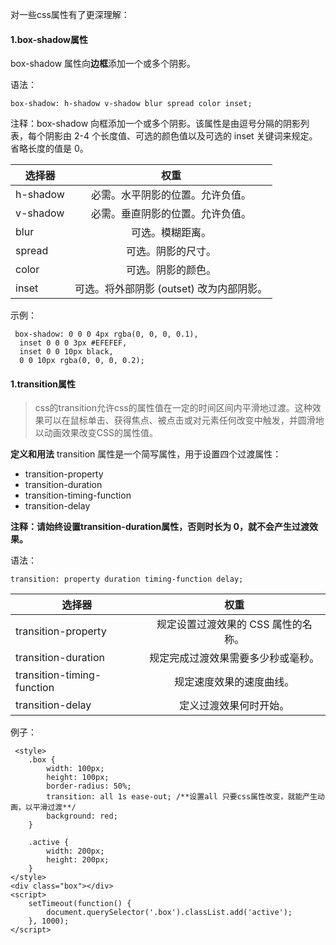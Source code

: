 对一些css属性有了更深理解：

#### 1.box-shadow属性

box-shadow 属性向**边框**添加一个或多个阴影。

语法：

    box-shadow: h-shadow v-shadow blur spread color inset;

注释：box-shadow 向框添加一个或多个阴影。该属性是由逗号分隔的阴影列表，每个阴影由 2-4 个长度值、可选的颜色值以及可选的 inset 关键词来规定。省略长度的值是 0。

   | 选择器        | 权重       | 
   | -------------   |:-------------:| 
   | h-shadow    |  必需。水平阴影的位置。允许负值。 | 
   |v-shadow     | 必需。垂直阴影的位置。允许负值。|
   |blur    | 可选。模糊距离。	 |
   | spread | 	可选。阴影的尺寸。|
   | color | 可选。阴影的颜色。|
   | inset | 可选。将外部阴影 (outset) 改为内部阴影。|

示例：

     box-shadow: 0 0 0 4px rgba(0, 0, 0, 0.1), 
      inset 0 0 0 3px #EFEFEF, 
      inset 0 0 10px black, 
      0 0 10px rgba(0, 0, 0, 0.2);

#### 1.transition属性

>css的transition允许css的属性值在一定的时间区间内平滑地过渡。这种效果可以在鼠标单击、获得焦点、被点击或对元素任何改变中触发，并圆滑地以动画效果改变CSS的属性值。

**定义和用法**
transition 属性是一个简写属性，用于设置四个过渡属性：

- transition-property
- transition-duration
- transition-timing-function
- transition-delay

**注释：请始终设置transition-duration属性，否则时长为 0，就不会产生过渡效果。**

语法：

    transition: property duration timing-function delay;

  | 选择器        | 权重       | 
  | -------------   |:-------------:| 
  |transition-property|规定设置过渡效果的 CSS 属性的名称。|
  |transition-duration|	规定完成过渡效果需要多少秒或毫秒。|
  |transition-timing-function|规定速度效果的速度曲线。|
  |transition-delay|定义过渡效果何时开始。|

例子：

     <style>
        .box {
            width: 100px;
            height: 100px;
            border-radius: 50%;
            transition: all 1s ease-out; /**设置all 只要css属性改变，就能产生动画，以平滑过渡**/
            background: red;
        }
        
        .active {
            width: 200px;
            height: 200px;
        }
    </style>
    <div class="box"></div>
    <script>
        setTimeout(function() {
            document.querySelector('.box').classList.add('active');
        }, 1000);
    </script>
